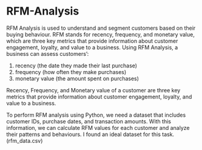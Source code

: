 # RFM-Analysis
RFM Analysis is used to understand and segment customers based on their buying behaviour. RFM stands for recency, frequency, and monetary value, which are three key metrics that provide information about customer engagement, loyalty, and value to a business.
Using RFM Analysis, a business can assess customers’:

1. recency (the date they made their last purchase)
2. frequency (how often they make purchases)
3. monetary value (the amount spent on purchases)

Recency, Frequency, and Monetary value of a customer are three key metrics that provide information about customer engagement, loyalty, and value to a business.

To perform RFM analysis using Python, we need a dataset that includes customer IDs, purchase dates, and transaction amounts. With this information, we can calculate RFM values for each customer and analyze their patterns and behaviours. I found an ideal dataset for this task. (rfm_data.csv)
